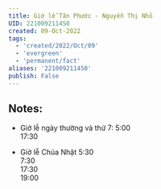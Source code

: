 ```yaml
---
title: Giờ lễ Tân Phước - Nguyễn Thị Nhỏ
UID: 221009211450
created: 09-Oct-2022
tags:
  - 'created/2022/Oct/09'
  - 'evergreen'
  - 'permanent/fact'
aliases: '221009211450'
publish: False
---
```

## Notes:

- Giờ lễ ngày thường và thứ 7:
5:00  
17:30

- Giờ lễ Chúa Nhật
5:30  
7:30  
17:30  
19:00
